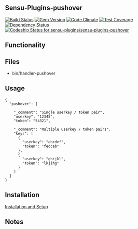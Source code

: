 ## Sensu-Plugins-pushover

[ ![Build Status](https://travis-ci.org/sensu-plugins/sensu-plugins-pushover.svg?branch=master)](https://travis-ci.org/sensu-plugins/sensu-plugins-pushover)
[![Gem Version](https://badge.fury.io/rb/sensu-plugins-pushover.svg)](http://badge.fury.io/rb/sensu-plugins-pushover)
[![Code Climate](https://codeclimate.com/github/sensu-plugins/sensu-plugins-pushover/badges/gpa.svg)](https://codeclimate.com/github/sensu-plugins/sensu-plugins-pushover)
[![Test Coverage](https://codeclimate.com/github/sensu-plugins/sensu-plugins-pushover/badges/coverage.svg)](https://codeclimate.com/github/sensu-plugins/sensu-plugins-pushover)
[![Dependency Status](https://gemnasium.com/sensu-plugins/sensu-plugins-pushover.svg)](https://gemnasium.com/sensu-plugins/sensu-plugins-pushover)
[ ![Codeship Status for sensu-plugins/sensu-plugins-pushover](https://codeship.com/projects/79576aa0-edb0-0132-5c33-1efd3f886df2/status?branch=master)](https://codeship.com/projects/84061)

## Functionality

## Files
 * bin/handler-pushover

## Usage

```
{
  "pushover": {

    "_comment": "Single userkey / token pair",
    "userkey": "12345",
    "token": "54321",

    "_comment": "Multiple userkey / token pairs",
    "keys": [
      {
        "userkey": "abcdef",
        "token": "fedcab"
      },
      {
        "userkey": "ghijkl",
        "token": "lkjihg"
      }
    ]
  }
}
```

## Installation

[Installation and Setup](https://github.com/sensu-plugins/documentation/blob/master/user_docs/installation_instructions.md)

## Notes
